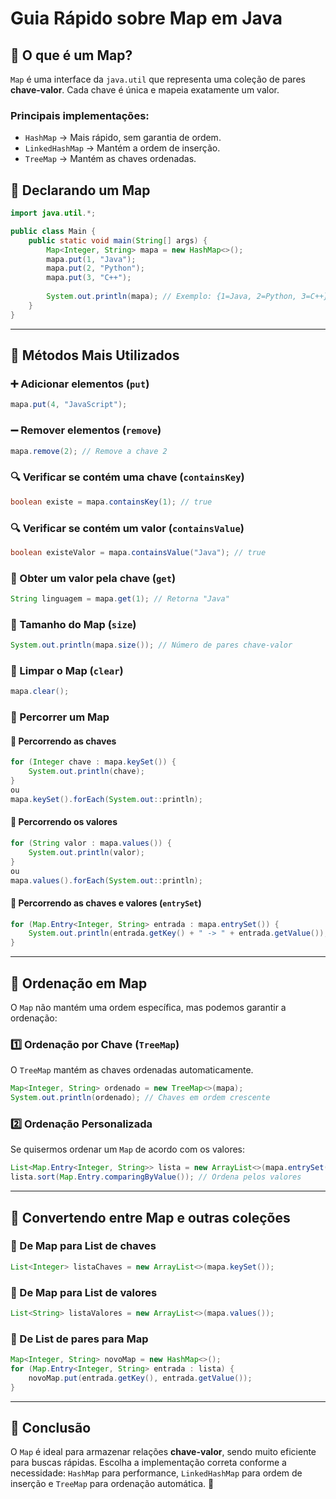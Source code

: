 # Guia Rápido sobre Map em Java

## 📌 O que é um Map?
`Map` é uma interface da `java.util` que representa uma coleção de pares **chave-valor**. Cada chave é única e mapeia exatamente um valor.

### Principais implementações:
- `HashMap` → Mais rápido, sem garantia de ordem.
- `LinkedHashMap` → Mantém a ordem de inserção.
- `TreeMap` → Mantém as chaves ordenadas.

## 📌 Declarando um Map

```java
import java.util.*;

public class Main {
    public static void main(String[] args) {
        Map<Integer, String> mapa = new HashMap<>();
        mapa.put(1, "Java");
        mapa.put(2, "Python");
        mapa.put(3, "C++");
        
        System.out.println(mapa); // Exemplo: {1=Java, 2=Python, 3=C++}
    }
}
```

---

## 📌 Métodos Mais Utilizados

### ➕ Adicionar elementos (`put`)
```java
mapa.put(4, "JavaScript");
```

### ➖ Remover elementos (`remove`)
```java
mapa.remove(2); // Remove a chave 2
```

### 🔍 Verificar se contém uma chave (`containsKey`)
```java
boolean existe = mapa.containsKey(1); // true
```

### 🔍 Verificar se contém um valor (`containsValue`)
```java
boolean existeValor = mapa.containsValue("Java"); // true
```

### 🔄 Obter um valor pela chave (`get`)
```java
String linguagem = mapa.get(1); // Retorna "Java"
```

### 🔄 Tamanho do Map (`size`)
```java
System.out.println(mapa.size()); // Número de pares chave-valor
```

### 🔄 Limpar o Map (`clear`)
```java
mapa.clear();
```

### 🚀 Percorrer um Map
#### 🔹 Percorrendo as chaves
```java
for (Integer chave : mapa.keySet()) {
    System.out.println(chave);
}
ou
mapa.keySet().forEach(System.out::println);
```

#### 🔹 Percorrendo os valores
```java
for (String valor : mapa.values()) {
    System.out.println(valor);
}
ou
mapa.values().forEach(System.out::println);
```

#### 🔹 Percorrendo as chaves e valores (`entrySet`)
```java
for (Map.Entry<Integer, String> entrada : mapa.entrySet()) {
    System.out.println(entrada.getKey() + " -> " + entrada.getValue());
}
```

---

## 📌 Ordenação em Map
O `Map` não mantém uma ordem específica, mas podemos garantir a ordenação:

### 1️⃣ **Ordenação por Chave (`TreeMap`)**
O `TreeMap` mantém as chaves ordenadas automaticamente.
```java
Map<Integer, String> ordenado = new TreeMap<>(mapa);
System.out.println(ordenado); // Chaves em ordem crescente
```

### 2️⃣ **Ordenação Personalizada**
Se quisermos ordenar um `Map` de acordo com os valores:
```java
List<Map.Entry<Integer, String>> lista = new ArrayList<>(mapa.entrySet());
lista.sort(Map.Entry.comparingByValue()); // Ordena pelos valores
```

---

## 📌 Convertendo entre Map e outras coleções

### 📝 De Map para List de chaves
```java
List<Integer> listaChaves = new ArrayList<>(mapa.keySet());
```

### 🔄 De Map para List de valores
```java
List<String> listaValores = new ArrayList<>(mapa.values());
```

### 🔄 De List de pares para Map
```java
Map<Integer, String> novoMap = new HashMap<>();
for (Map.Entry<Integer, String> entrada : lista) {
    novoMap.put(entrada.getKey(), entrada.getValue());
}
```

---

## 📌 Conclusão
O `Map` é ideal para armazenar relações **chave-valor**, sendo muito eficiente para buscas rápidas. Escolha a implementação correta conforme a necessidade: `HashMap` para performance, `LinkedHashMap` para ordem de inserção e `TreeMap` para ordenação automática. 🚀

